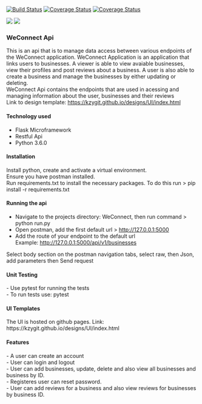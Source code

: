 [![Build Status](https://travis-ci.org/kzyGit/WeConnect.svg?branch=api)](https://travis-ci.org/kzyGit/WeConnect)
[![Coverage Status](https://coveralls.io/repos/github/kzyGit/WeConnect/badge.svg?branch=develop)](https://coveralls.io/github/kzyGit/WeConnect?branch=develop)
<a href='https://coveralls.io/github/kzyGit/WeConnect?branch=develop'><img src='https://coveralls.io/repos/github/kzyGit/WeConnect/badge.svg?branch=develop' alt='Coverage Status' /></a>

<a href="https://codeclimate.com/github/codeclimate/codeclimate/maintainability"><img src="https://api.codeclimate.com/v1/badges/a99a88d28ad37a79dbf6/maintainability" /></a>
<a href="https://codeclimate.com/github/codeclimate/codeclimate/test_coverage"><img src="https://api.codeclimate.com/v1/badges/a99a88d28ad37a79dbf6/test_coverage" /></a>

<h3>WeConnect Api</h3>

This is an api that is to manage data access between various endpoints of the WeConnect application. WeConnect Application is an application that links users to businesses. A viewer is able to view avaiable businesses, view their profiles and post reviews about a business. A user is also able to create a business and manage the businesses by either updating or deleting.<br>
WeConnect Api contains the endpoints that are used in acessing and managing information about the user, businesses and their reviews<br>
Link to design template: https://kzygit.github.io/designs/UI/index.html<br> 

<h4>Technology used</h4>
<ul>
  <li>Flask Microframework</li>
  <li>Restful Api</li>
  <li>Python 3.6.0</li>
 </ul>

<h4>Installation</h4>
Install python, create and activate a virtual environment.<br>
Ensure you have postman installed.<br>
Run requirements.txt to install the necessary packages. To do this run > pip install -r requirements.txt 

<h4>Running the api</h4>

  - Navigate to the projects directory: WeConnect, then run command > python run.py<br>
  - Open postman, add the first default url > http://127.0.0.1:5000 <br>
  - Add the route of your endpoint to the default url<br>
      Example: http://127.0.0.1:5000/api/v1/businesses <br>

Select body section on the postman navigation tabs, select raw, then Json, add parameters then
Send request


<h4>Unit Testing</h4>
  - Use pytest for running the tests<br>
  - To run tests use: pytest

<h4>UI Templates</h4>
The UI is hosted on github pages.
Link: https://kzygit.github.io/designs/UI/index.html

<h4>Features</h4>
  - A user can create an account<br>
  - User can login and logout<br>
  - User can add businesses, update, delete and also view all businesses and business by ID.<br>
  - Registeres user can reset password.<br>
  - User can add reviews for a business and also view reviews for businesses by business ID.
  





